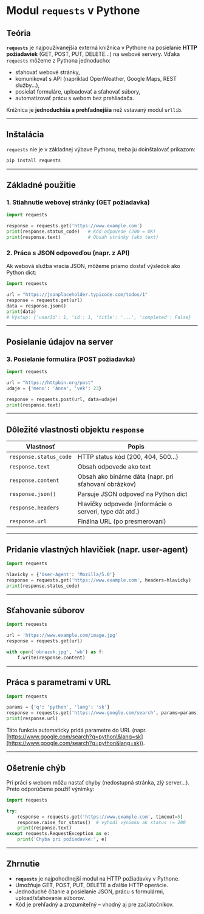 # Modul `requests` v Pythone

## Teória

**`requests`** je najpoužívanejšia externá knižnica v Pythone na posielanie **HTTP požiadaviek** (GET, POST, PUT, DELETE...) na webové servery.
Vďaka `requests` môžeme z Pythona jednoducho:

* sťahovať webové stránky,
* komunikovať s API (napríklad OpenWeather, Google Maps, REST služby...),
* posielať formuláre, uploadovať a sťahovať súbory,
* automatizovať prácu s webom bez prehliadača.

Knižnica je **jednoduchšia a prehľadnejšia** než vstavaný modul `urllib`.

---

## Inštalácia

`requests` nie je v základnej výbave Pythonu, treba ju doinštalovať príkazom:

```bash
pip install requests
```

---

## Základné použitie

### 1. Stiahnutie webovej stránky (GET požiadavka)

```python
import requests

response = requests.get('https://www.example.com')
print(response.status_code)   # Kód odpovede (200 = OK)
print(response.text)          # Obsah stránky (ako text)
```

### 2. Práca s JSON odpoveďou (napr. z API)

Ak webová služba vracia JSON, môžeme priamo dostať výsledok ako Python dict:

```python
import requests

url = "https://jsonplaceholder.typicode.com/todos/1"
response = requests.get(url)
data = response.json()
print(data)
# Výstup: {'userId': 1, 'id': 1, 'title': '...', 'completed': False}
```

---

## Posielanie údajov na server

### 3. Posielanie formulára (POST požiadavka)

```python
import requests

url = "https://httpbin.org/post"
udaje = {'meno': 'Anna', 'vek': 23}

response = requests.post(url, data=udaje)
print(response.text)
```

---

## Dôležité vlastnosti objektu `response`

| Vlastnosť              | Popis                                                   |
| ---------------------- | ------------------------------------------------------- |
| `response.status_code` | HTTP status kód (200, 404, 500...)                      |
| `response.text`        | Obsah odpovede ako text                                 |
| `response.content`     | Obsah ako binárne dáta (napr. pri sťahovaní obrázkov)   |
| `response.json()`      | Parsuje JSON odpoveď na Python dict                     |
| `response.headers`     | Hlavičky odpovede (informácie o serveri, type dát atď.) |
| `response.url`         | Finálna URL (po presmerovaní)                           |

---

## Pridanie vlastných hlavičiek (napr. user-agent)

```python
import requests

hlavicky = {'User-Agent': 'Mozilla/5.0'}
response = requests.get('https://www.example.com', headers=hlavicky)
print(response.status_code)
```

---

## Sťahovanie súborov

```python
import requests

url = 'https://www.example.com/image.jpg'
response = requests.get(url)

with open('obrazok.jpg', 'wb') as f:
    f.write(response.content)
```

---

## Práca s parametrami v URL

```python
import requests

params = {'q': 'python', 'lang': 'sk'}
response = requests.get('https://www.google.com/search', params=params)
print(response.url)
```

Táto funkcia automaticky pridá parametre do URL (napr. [https://www.google.com/search?q=python\&lang=sk](https://www.google.com/search?q=python&lang=sk)).

---

## Ošetrenie chýb

Pri práci s webom môžu nastať chyby (nedostupná stránka, zlý server...). Preto odporúčame použiť výnimky:

```python
import requests

try:
    response = requests.get('https://www.example.com', timeout=5)
    response.raise_for_status()  # vyhodí výnimku ak status != 200
    print(response.text)
except requests.RequestException as e:
    print('Chyba pri požiadavke:', e)
```

---

## Zhrnutie

* **`requests`** je najpohodlnejší modul na HTTP požiadavky v Pythone.
* Umožňuje GET, POST, PUT, DELETE a ďalšie HTTP operácie.
* Jednoduché čítanie a posielanie JSON, prácu s formulármi, upload/sťahovanie súborov.
* Kód je prehľadný a zrozumiteľný – vhodný aj pre začiatočníkov.
